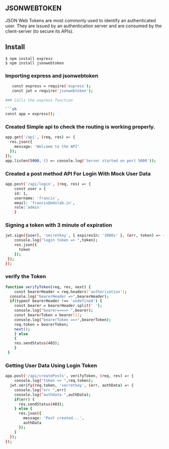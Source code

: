 ## JSONWEBTOKEN

  JSON Web Tokens are most commonly used to identify an authenticated user. They are issued by an authentication server and are consumed by the client-server (to secure its APIs). 
  
## Install
    
    $ npm install express
    $ npm install jsonwebtoken
    
### Importing express and jsonwebtoken

```sh
   const express = require('express');
   const jwt = require('jsonwebtoken');
   
### Calls the express function   

```sh
const app = express();
```

### Created Simple api to check the routing is working properly.
```sh
app.get('/api', (req, res) => {
  res.json({
    message: 'Welcome to the API'
  });
});
app.listen(5000, () => console.log('Server started on port 5000'));
```
### Created  a post method API For Login With Mock User Data
```sh
app.post('/api/login', (req, res) => {
    const user = {
    id: 1, 
    username: 'francis',
    email: 'francis@edulab.in',
    role:'admin'
    }
```
 ###   Signing a token with 3 minute of expiration
```sh
jwt.sign({user}, 'secretkey', { expiresIn: '3000s' }, (err, token) => {
    console.log("login token => ",token);
    res.json({
      token
    });
 });
});
```

### verify the Token 
```sh
function verifyToken(req, res, next) {
    const bearerHeader = req.headers['authorization'];
  console.log("bearerHeader =>",bearerHeader);
  if(typeof bearerHeader !== 'undefined') {
    const bearer = bearerHeader.split(' ');
    console.log("bearer====> ",bearer);
    const bearerToken = bearer[1];
    console.log("bearerToken ==>",bearerToken);
    req.token = bearerToken;
    next();
    } else
    {
    res.sendStatus(403);
    }
 }
```

###  Getting User Data Using Login Token
```sh
app.post('/api/createPosts', verifyToken, (req, res) => {  
    console.log("token => ",req.token);
  jwt.verify(req.token, 'secretkey', (err, authData) => {
    console.log("err ",err)
    console.log("authdata ",authData);
    if(err) {
      res.sendStatus(403);
    } else {
      res.json({
        message: 'Post created...',
        authData
      });
    }
  });
});
```
    
